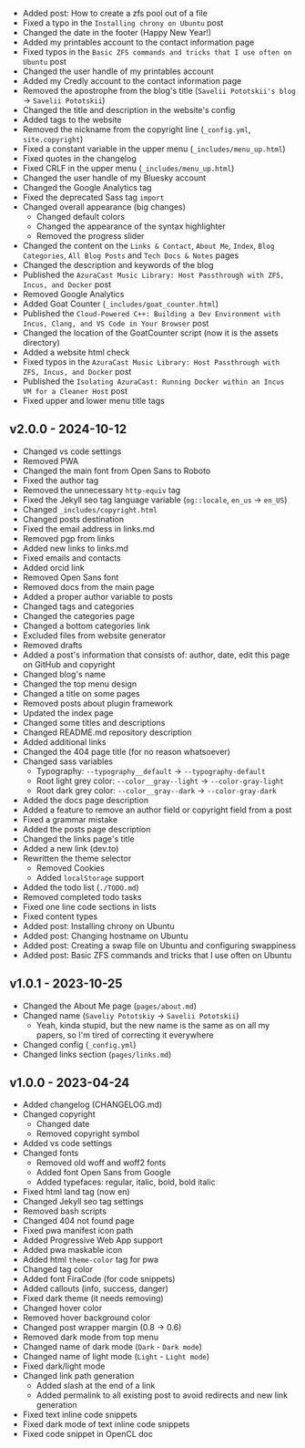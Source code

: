 - Added post: How to create a zfs pool out of a file
- Fixed a typo in the `Installing chrony on Ubuntu` post
- Changed the date in the footer (Happy New Year!)
- Added my printables account to the contact information page
- Fixed typos in the `Basic ZFS commands and tricks that I use often on Ubuntu` post
- Changed the user handle of my printables account
- Added my Credly account to the contact information page
- Removed the apostrophe from the blog's title (`Savelii Pototskii's blog` -> `Savelii Pototskii`)
- Changed the title and description in the website's config
- Added tags to the website
- Removed the nickname from the copyright line (`_config.yml`, `site.copyright`)
- Fixed a constant variable in the upper menu (`_includes/menu_up.html`)
- Fixed quotes in the changelog
- Fixed CRLF in the upper menu (`_includes/menu_up.html`)
- Changed the user handle of my Bluesky account
- Changed the Google Analytics tag
- Fixed the deprecated Sass tag `import`
- Changed overall appearance (big changes)
    - Changed default colors
    - Changed the appearance of the syntax highlighter
    - Removed the progress slider
- Changed the content on the `Links & Contact`, `About Me`, `Index`, `Blog Categories`, `All Blog Posts` and `Tech Docs & Notes`  pages
- Changed the description and keywords of the blog
- Published the `AzuraCast Music Library: Host Passthrough with ZFS, Incus, and Docker` post
- Removed Google Analytics
- Added Goat Counter (`_includes/goat_counter.html`)
- Published the `Cloud-Powered C++: Building a Dev Environment with Incus, Clang, and VS Code in Your Browser` post
- Changed the location of the GoatCounter script (now it is the assets directory)
- Added a website html check
- Fixed typos in the `AzuraCast Music Library: Host Passthrough with ZFS, Incus, and Docker` post
- Published the `Isolating AzuraCast: Running Docker within an Incus VM for a Cleaner Host` post
- Fixed upper and lower menu title tags

v2.0.0 - 2024-10-12
-------------------
- Changed vs code settings
- Removed PWA
- Changed the main font from Open Sans to Roboto
- Fixed the author tag
- Removed the unnecessary `http-equiv` tag
- Fixed the Jekyll seo tag language variable (`og::locale`, `en_us` -> `en_US`)
- Changed `_includes/copyright.html`
- Changed posts destination
- Fixed the email address in links.md
- Removed pgp from links
- Added new links to links.md
- Fixed emails and contacts
- Added orcid link
- Removed Open Sans font
- Removed docs from the main page
- Added a proper author variable to posts
- Changed tags and categories
- Changed the categories page
- Changed a bottom categories link
- Excluded files from website generator
- Removed drafts
- Added a post's information that consists of: author, date, edit this page on GitHub and copyright
- Changed blog's name
- Changed the top menu design
- Changed a title on some pages
- Removed posts about plugin framework
- Updated the index page
- Changed some titles and descriptions
- Changed README.md repository description
- Added additional links
- Changed the 404 page title (for no reason whatsoever)
- Changed sass variables
    - Typography: `--typography__default` -> `--typography-default`
    - Root light grey color: `--color__gray--light` -> `--color-gray-light`
    - Root dark grey color: `--color__gray--dark` -> `--color-gray-dark`
- Added the docs page description
- Added a feature to remove an author field or copyright field from a post
- Fixed a grammar mistake
- Added the posts page description
- Changed the links page's title
- Added a new link (dev.to)
- Rewritten the theme selector
    - Removed Cookies
    - Added `localStorage` support
- Added the todo list (`./TODO.md`)
- Removed completed todo tasks
- Fixed one line code sections in lists
- Fixed content types
- Added post: Installing chrony on Ubuntu
- Added post: Changing hostname on Ubuntu
- Added post: Creating a swap file on Ubuntu and configuring swappiness
- Added post: Basic ZFS commands and tricks that I use often on Ubuntu

v1.0.1 - 2023-10-25
-------------------
- Changed the About Me page (`pages/about.md`)
- Changed name (`Saveliy Pototskiy` -> `Savelii Pototskii`)
    - Yeah, kinda stupid, but the new name is the same as on all my papers, so I'm tired of correcting it everywhere
- Changed config (`_config.yml`)
- Changed links section (`pages/links.md`)

v1.0.0 - 2023-04-24
-------------------
- Added changelog (CHANGELOG.md)
- Changed copyright
    - Changed date
    - Removed copyright symbol
- Added vs code settings
- Changed fonts
    - Removed old woff and woff2 fonts
    - Added font Open Sans from Google
    - Added typefaces: regular, italic, bold, bold italic
- Fixed html land tag (now en)
- Changed Jekyll seo tag settings
- Removed bash scripts
- Changed 404 not found page
- Fixed pwa manifest icon path
- Added Progressive Web App support
- Added pwa maskable icon
- Added html `theme-color` tag for pwa
- Changed tag color
- Added font FiraCode (for code snippets)
- Added callouts (info, success, danger)
- Fixed dark theme (it needs removing)
- Changed hover color
- Removed hover background color
- Changed post wrapper margin (0.8 -> 0.6)
- Removed dark mode from top menu
- Changed name of dark mode (`Dark` - `Dark mode`)
- Changed name of light mode (`Light` - `Light mode`)
- Fixed dark/light mode
- Changed link path generation
    - Added slash at the end of a link
    - Added permalink to all existing post to avoid redirects and new link generation
- Fixed text inline code snippets
- Fixed dark mode of text inline code snippets
- Fixed code snippet in OpenCL doc
